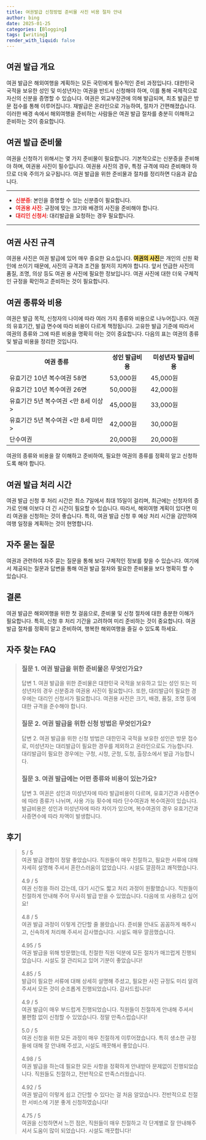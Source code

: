 ```yaml
---
title: 여권발급 신청방법 준비물 사진 비용 절차 안내
author: bing
date: 2025-01-25
categories: [Blogging]
tags: [writing]
render_with_liquid: false
---
```



<h2 id='여권 발급 개요'>여권 발급 개요</h2>

<p>여권 발급은 해외여행을 계획하는 모든 국민에게 필수적인 준비 과정입니다. 대한민국 국적을 보유한 성인 및 미성년자는 여권을 반드시 신청해야 하며, 이를 통해 국제적으로 자신의 신분을 증명할 수 있습니다. 여권은 외교부장관에 의해 발급되며, 최초 발급은 방문 접수를 통해 이루어집니다. 재발급은 온라인으로 가능하여, 절차가 간편해졌습니다. 이러한 배경 속에서 해외여행을 준비하는 사람들은 여권 발급 절차를 충분히 이해하고 준비하는 것이 중요합니다.</p>

<h2 id='여권 발급 준비물'>여권 발급 준비물</h2>

<p>여권을 신청하기 위해서는 몇 가지 준비물이 필요합니다. 기본적으로는 신분증을 준비해야 하며, 여권용 사진이 필수입니다. 여권용 사진의 경우, 특정 규격에 따라 준비해야 하므로 더욱 주의가 요구됩니다. 여권 발급을 위한 준비물과 절차를 정리하면 다음과 같습니다.</p>

<hr />

<ul>
    <li><b><span style="color: #ee2323;">신분증</span></b>: 본인을 증명할 수 있는 신분증이 필요합니다.</li>
    <li><b><span style="color: #ee2323;">여권용 사진</span></b>: 규정에 맞는 크기와 배경의 사진을 준비해야 합니다.</li>
    <li><b><span style="color: #ee2323;">대리인 신청서</span></b>: 대리발급을 요청하는 경우 필요합니다.</li>
</ul>

<hr />

<h2 id='여권 사진 규격'>여권 사진 규격</h2>

<p>여권용 사진은 여권 발급에 있어 매우 중요한 요소입니다. <b><span style="background-color: #ffe066;">여권의 사진</span></b>은 개인의 신원 확인에 쓰이기 때문에, 사진의 규격과 조건을 철저히 지켜야 합니다. 앞서 언급한 사진의 품질, 조명, 의상 등도 여권 용 사진에 필요한 정보입니다. 여권 사진에 대한 더욱 구체적인 규정을 확인하고 준비하는 것이 필요합니다.</p>

<h2 id='여권 종류와 비용'>여권 종류와 비용</h2>

<p>여권은 발급 목적, 신청자의 나이에 따라 여러 가지 종류와 비용으로 나누어집니다. 여권의 유효기간, 발급 면수에 따라 비용이 다르게 책정됩니다. 고유한 발급 기준에 따라서 여권의 종류와 그에 따른 비용을 명확히 아는 것이 중요합니다. 다음의 표는 여권의 종류 및 발급 비용을 정리한 것입니다.</p>

<table>
    <tr>
        <td style="text-align: center; height: 17px;"><b>여권 종류</b></td>
        <td style="text-align: center; height: 17px;"><b>성인 발급비용</b></td>
        <td style="text-align: center; height: 17px;"><b>미성년자 발급비용</b></td>
    </tr>
    <tr>
        <td>유효기간 10년 복수여권 58면</td>
        <td>53,000원</td>
        <td>45,000원</td>
    </tr>
    <tr>
        <td>유효기간 10년 복수여권 26면</td>
        <td>50,000원</td>
        <td>42,000원</td>
    </tr>
    <tr>
        <td>유효기간 5년 복수여권 <만 8세 이상></td>
        <td>45,000원</td>
        <td>33,000원</td>
    </tr>
    <tr>
        <td>유효기간 5년 복수여권 <만 8세 미만></td>
        <td>42,000원</td>
        <td>30,000원</td>
    </tr>
    <tr>
        <td>단수여권</td>
        <td>20,000원</td>
        <td>20,000원</td>
    </tr>
</table>

<p>여권의 종류와 비용을 잘 이해하고 준비하여, 필요한 여권의 종류를 정확히 알고 신청하도록 해야 합니다.</p>

<h2 id='여권 발급 처리 시간'>여권 발급 처리 시간</h2>

<p>여권 발급 신청 후 처리 시간은 최소 7일에서 최대 15일이 걸리며, 최근에는 신청자의 증가로 인해 이보다 더 긴 시간이 필요할 수 있습니다. 따라서, 해외여행 계획이 있다면 미리 여권을 신청하는 것이 좋습니다. 특히, 여권 발급 신청 후 예상 처리 시간을 감안하여 여행 일정을 계획하는 것이 현명합니다.</p>

<h2 id='자주 묻는 질문'>자주 묻는 질문</h2>

<p>여권과 관련하여 자주 묻는 질문을 통해 보다 구체적인 정보를 찾을 수 있습니다. 여기에서 제공되는 질문과 답변을 통해 여권 발급 절차와 필요한 준비물을 보다 명확히 할 수 있습니다.</p>

<h2 id='결론'>결론</h2>

<p>여권 발급은 해외여행을 위한 첫 걸음으로, 준비물 및 신청 절차에 대한 충분한 이해가 필요합니다. 특히, 신청 후 처리 기간을 고려하여 미리 준비하는 것이 중요합니다. 여권 발급 절차를 정확히 알고 준비하여, 행복한 해외여행을 즐길 수 있도록 하세요.</p>


<h2 id='자주_찾는_FAQ'>자주 찾는 FAQ</h2>
<div itemscope="" itemtype="https://schema.org/FAQPage"> 
<blockquote> 
<div itemscope="" itemprop="mainEntity" itemtype="https://schema.org/Question"> 
<h3 itemprop="name">질문 1. 여권 발급을 위한 준비물은 무엇인가요?</h3> 
<div itemscope="" itemprop="acceptedAnswer" itemtype="https://schema.org/Answer"> 
<span itemprop="text"> 
<p>답변 1. 여권 발급을 위한 준비물은 대한민국 국적을 보유하고 있는 성인 또는 미성년자의 경우 신분증과 여권용 사진이 필요합니다. 또한, 대리발급이 필요한 경우에는 대리인 신청서가 필요합니다. 여권용 사진은 크기, 배경, 품질, 조명 등에 대한 규격을 준수해야 합니다.</p> 
</span> 
</div> 
</div> 

<div itemscope="" itemprop="mainEntity" itemtype="https://schema.org/Question"> 
<h3 itemprop="name">질문 2. 여권 발급을 위한 신청 방법은 무엇인가요?</h3> 
<div itemscope="" itemprop="acceptedAnswer" itemtype="https://schema.org/Answer"> 
<span itemprop="text"> 
<p>답변 2. 여권 발급을 위한 신청 방법은 대한민국 국적을 보유한 성인은 방문 접수로, 미성년자는 대리발급이 필요한 경우를 제외하고 온라인으로도 가능합니다. 대리발급이 필요한 경우에는 구청, 시청, 군청, 도청, 출장소에서 발급 가능합니다.</p> 
</span> 
</div> 
</div> 

<div itemscope="" itemprop="mainEntity" itemtype="https://schema.org/Question"> 
<h3 itemprop="name">질문 3. 여권 발급에는 어떤 종류와 비용이 있는가요?</h3> 
<div itemscope="" itemprop="acceptedAnswer" itemtype="https://schema.org/Answer"> 
<span itemprop="text"> 
<p>답변 3. 여권은 성인과 미성년자에 따라 발급비용이 다르며, 유효기간과 사증면수에 따라 종류가 나뉘며, 사용 가능 횟수에 따라 단수여권과 복수여권이 있습니다. 발급비용은 성인과 미성년자에 따라 차이가 있으며, 복수여권의 경우 유효기간과 사증면수에 따라 차액이 발생합니다.</p> 
</span> 
</div> 
</div> 

</blockquote> 
</div>
<h2 id='후기'>후기</h2>
<div itemscope itemtype="https://schema.org/Product">
  <blockquote>
  <div itemprop="review" itemscope itemtype="https://schema.org/Review">
      <div itemprop="reviewRating" itemscope itemtype="https://schema.org/Rating"> <span itemprop="ratingValue">5</span> / <span itemprop="bestRating">5</span> </div>
      <span itemprop="reviewBody">여권 발급 경험이 정말 좋았습니다. 직원들이 매우 친절하고, 필요한 서류에 대해 자세히 설명해 주셔서 혼란스러움이 없었습니다. 시설도 깔끔하고 쾌적했습니다.</span>
  </div>
  <br>
  <div itemprop="review" itemscope itemtype="https://schema.org/Review">
      <div itemprop="reviewRating" itemscope itemtype="https://schema.org/Rating"> <span itemprop="ratingValue">4.9</span> / <span itemprop="bestRating">5</span> </div>
      <span itemprop="reviewBody">여권 신청을 하러 갔는데, 대기 시간도 짧고 처리 과정이 원활했습니다. 직원들이 친절하게 안내해 주어 무사히 발급 받을 수 있었습니다. 다음에 또 사용하고 싶어요!</span>
  </div>
  <br>
  <div itemprop="review" itemscope itemtype="https://schema.org/Review">
      <div itemprop="reviewRating" itemscope itemtype="https://schema.org/Rating"> <span itemprop="ratingValue">4.8</span> / <span itemprop="bestRating">5</span> </div>
      <span itemprop="reviewBody">여권 발급 과정이 이렇게 간단할 줄 몰랐습니다. 준비물 안내도 꼼꼼하게 해주시고, 신속하게 처리해 주셔서 감사했습니다. 시설도 매우 깔끔했습니다.</span>
  </div>
  <br>
  <div itemprop="review" itemscope itemtype="https://schema.org/Review">
      <div itemprop="reviewRating" itemscope itemtype="https://schema.org/Rating"> <span itemprop="ratingValue">4.95</span> / <span itemprop="bestRating">5</span> </div>
      <span itemprop="reviewBody">여권 발급을 위해 방문했는데, 친절한 직원 덕분에 모든 절차가 매끄럽게 진행되었습니다. 시설도 잘 관리되고 있어 기분이 좋았습니다!</span>
  </div>
  <br>
  <div itemprop="review" itemscope itemtype="https://schema.org/Review">
      <div itemprop="reviewRating" itemscope itemtype="https://schema.org/Rating"> <span itemprop="ratingValue">4.85</span> / <span itemprop="bestRating">5</span> </div>
      <span itemprop="reviewBody">발급이 필요한 서류에 대해 상세히 설명해 주셨고, 필요한 사진 규정도 미리 알려주셔서 모든 것이 순조롭게 진행되었습니다. 감사드립니다!</span>
  </div>
  <br>
  <div itemprop="review" itemscope itemtype="https://schema.org/Review">
      <div itemprop="reviewRating" itemscope itemtype="https://schema.org/Rating"> <span itemprop="ratingValue">4.9</span> / <span itemprop="bestRating">5</span> </div>
      <span itemprop="reviewBody">여권 발급이 매우 부드럽게 진행되었습니다. 직원들이 친절하게 안내해 주셔서 불편함 없이 신청할 수 있었습니다. 정말 만족스럽습니다!</span>
  </div>
  <br>
  <div itemprop="review" itemscope itemtype="https://schema.org/Review">
      <div itemprop="reviewRating" itemscope itemtype="https://schema.org/Rating"> <span itemprop="ratingValue">5.0</span> / <span itemprop="bestRating">5</span> </div>
      <span itemprop="reviewBody">여권 신청을 위한 모든 과정이 매우 친절하게 이루어졌습니다. 특히 생소한 규정들에 대해 잘 안내해 주셨고, 시설도 깨끗해서 좋았습니다.</span>
  </div>
  <br>
  <div itemprop="review" itemscope itemtype="https://schema.org/Review">
      <div itemprop="reviewRating" itemscope itemtype="https://schema.org/Rating"> <span itemprop="ratingValue">4.98</span> / <span itemprop="bestRating">5</span> </div>
      <span itemprop="reviewBody">여권 발급을 하는데 필요한 모든 사항을 정확하게 안내받아 문제없이 진행되었습니다. 직원들도 친절하고, 전반적으로 만족스러웠습니다.</span>
  </div>
  <br>
  <div itemprop="review" itemscope itemtype="https://schema.org/Review">
      <div itemprop="reviewRating" itemscope itemtype="https://schema.org/Rating"> <span itemprop="ratingValue">4.92</span> / <span itemprop="bestRating">5</span> </div>
      <span itemprop="reviewBody">여권 발급이 이렇게 쉽고 간단할 수 있다는 걸 처음 알았습니다. 전반적으로 친절한 서비스에 기분 좋게 신청하였습니다!</span>
  </div>
  <br>
  <div itemprop="review" itemscope itemtype="https://schema.org/Review">
      <div itemprop="reviewRating" itemscope itemtype="https://schema.org/Rating"> <span itemprop="ratingValue">4.75</span> / <span itemprop="bestRating">5</span> </div>
      <span itemprop="reviewBody">여권을 신청하면서 느낀 점은, 직원들이 매우 친절하고 각 단계별로 잘 안내해주셔서 도움이 많이 되었습니다. 시설도 깨끗합니다!</span>
  </div>
  </blockquote>
</div>
